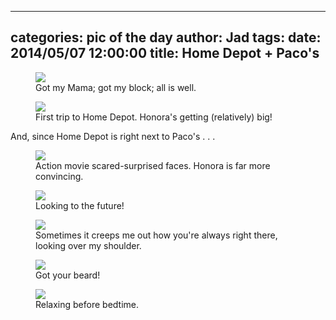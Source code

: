 
---
categories: pic of the day
author: Jad
tags: 
date: 2014/05/07 12:00:00
title: Home Depot + Paco's
---

<figure>
<img src="/img/2014/05/07/img_20140507163437_medium.jpg" />
<figcaption>Got my Mama; got my block; all is well.</figcaption>
</figure>

<figure>
<img src="/img/2014/05/07/img_20140507135232_medium.jpg" />
<figcaption>First trip to Home Depot.  Honora's getting (relatively) big!</figcaption>
</figure>

And, since Home Depot is right next to Paco's . . .

<figure>
<img src="/img/2014/05/07/img_20140507130206_medium.jpg" />
<figcaption>Action movie scared-surprised faces.  Honora is far more convincing.</figcaption>
</figure>


<figure>
<img src="/img/2014/05/07/img_20140507132736_medium.jpg" />
<figcaption>Looking to the future!</figcaption>
</figure>

<figure>
<img src="/img/2014/05/07/img_20140507132745_medium.jpg" />
<figcaption>Sometimes it creeps me out how you're always right there, looking over my shoulder.</figcaption>
</figure>

<figure>
<img src="/img/2014/05/07/img_20140507132749_medium.jpg" />
<figcaption>Got your beard!</figcaption>
</figure>


<figure>
<img src="/img/2014/05/07/img_20140507182619_medium.jpg" />
<figcaption>Relaxing before bedtime.</figcaption>
</figure>
